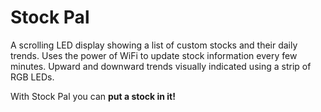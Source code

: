 # Stock Pal

A scrolling LED display showing a list of custom stocks and their daily trends. Uses the power of WiFi to update stock information every few minutes. Upward and downward trends visually indicated using a strip of RGB LEDs.

With Stock Pal you can **put a stock in it!**
